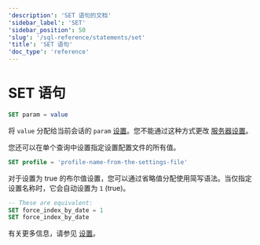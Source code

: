 ```yaml
---
'description': 'SET 语句的文档'
'sidebar_label': 'SET'
'sidebar_position': 50
'slug': '/sql-reference/statements/set'
'title': 'SET 语句'
'doc_type': 'reference'
---
```



# SET 语句

```sql
SET param = value
```

将 `value` 分配给当前会话的 `param` [设置](/operations/settings/overview)。您不能通过这种方式更改 [服务器设置](../../operations/server-configuration-parameters/settings.md)。

您还可以在单个查询中设置指定设置配置文件的所有值。

```sql
SET profile = 'profile-name-from-the-settings-file'
```

对于设置为 true 的布尔值设置，您可以通过省略值分配使用简写语法。当仅指定设置名称时，它会自动设置为 `1` (true)。

```sql
-- These are equivalent:
SET force_index_by_date = 1
SET force_index_by_date
```

有关更多信息，请参见 [设置](../../operations/settings/settings.md)。
